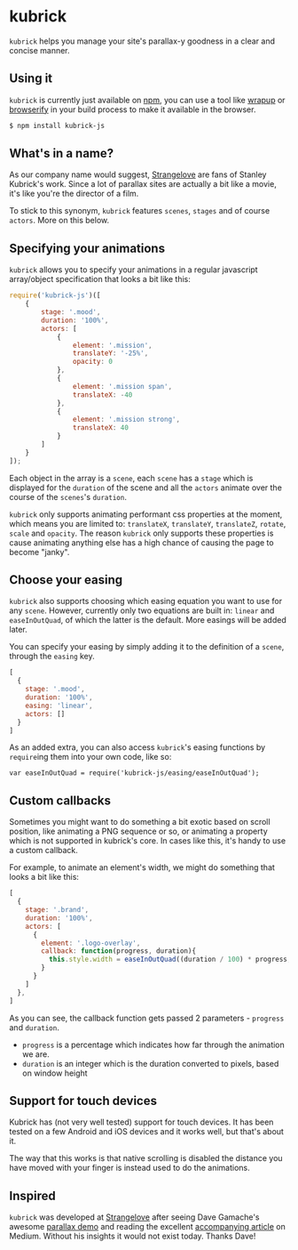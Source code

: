 # kubrick

`kubrick` helps you manage your site's parallax-y goodness in a clear and
concise manner.

## Using it

`kubrick` is currently just available on [npm][npm], you can use a tool like
[wrapup][wrapup] or [browserify][browserify] in your build process to make it
available in the browser.

```bash
$ npm install kubrick-js
```

## What's in a name?

As our company name would suggest, [Strangelove][strangelove] are fans of
Stanley Kubrick's work. Since a lot of parallax sites are actually a bit like a
movie, it's like you're the director of a film.

To stick to this synonym, `kubrick` features `scenes`, `stages` and of course
`actors`. More on this below.

## Specifying your animations

`kubrick` allows you to specify your animations in a regular javascript
array/object specification that looks a bit like this:

```js
require('kubrick-js')([
	{
		stage: '.mood',
		duration: '100%',
		actors: [
			{
				element: '.mission',
				translateY: '-25%',
				opacity: 0
			},
			{
				element: '.mission span',
				translateX: -40
			},
			{
				element: '.mission strong',
				translateX: 40
			}
		]
	}
]);
```

Each object in the array is a `scene`, each `scene` has a `stage` which is
displayed for the `duration` of the scene and all the `actors` animate over the
course of the `scenes`'s `duration`.

`kubrick` only supports animating performant css properties at the moment, which
means you are limited to: `translateX`, `translateY`, `translateZ`, `rotate`,
`scale` and `opacity`. The reason `kubrick` only supports these properties is
cause animating anything else has a high chance of causing the page to become
"janky".

## Choose your easing

`kubrick` also supports choosing which easing equation you want to use for any
`scene`. However, currently only two equations are built in: `linear` and
`easeInOutQuad`, of which the latter is the default. More easings will be added
later.

You can specify your easing by simply adding it to the definition of a `scene`,
through the `easing` key.

```js
[
  {
    stage: '.mood',
    duration: '100%',
    easing: 'linear',
    actors: []
  }
]
```

As an added extra, you can also access `kubrick`'s easing functions by
`require`ing them into your own code, like so:

```
var easeInOutQuad = require('kubrick-js/easing/easeInOutQuad');
```

## Custom callbacks

Sometimes you might want to do something a bit exotic based on scroll position,
like animating a PNG sequence or so, or animating a property which is not
supported in kubrick's core. In cases like this, it's handy to use a custom
callback.

For example, to animate an element's width, we might do something that looks a
bit like this:

```js
[
  {
    stage: '.brand',
    duration: '100%',
    actors: [
      {
        element: '.logo-overlay',
        callback: function(progress, duration){
          this.style.width = easeInOutQuad((duration / 100) * progress, 0, 700, duration) + 'px';
        }
      }
    ]
  },
]
```

As you can see, the callback function gets passed 2 parameters - `progress` and
`duration`.

- `progress` is a percentage which indicates how far through the animation we
  are.
- `duration` is an integer which is the duration converted to pixels, based on
  window height

## Support for touch devices

Kubrick has (not very well tested) support for touch devices. It has been tested
on a few Android and iOS devices and it works well, but that's about it.

The way that this works is that native scrolling is disabled the distance you
have moved with your finger is instead used to do the animations.

## Inspired

`kubrick` was developed at [Strangelove][strangelove] after seeing Dave
Gamache's awesome [parallax demo][demo] and reading the excellent [accompanying
article][article] on Medium. Without his insights it would not exist today.
Thanks Dave!

[npm]: https://www.npmjs.org/
[wrapup]: https://github.com/mootools/wrapup
[browserify]: https://github.com/substack/node-browserify
[strangelove]: http://strangelove.nl/
[demo]: http://davegamache.com/parallax/
[article]: https://medium.com/@dhg/parallax-done-right-82ced812e61c
